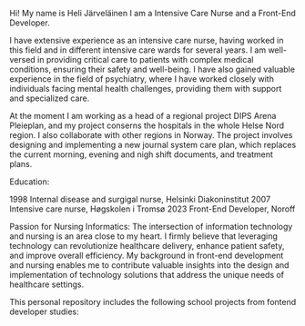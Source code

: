 
Hi!
My name is Heli Järveläinen
I am a Intensive Care Nurse and a Front-End Developer.

I have extensive experience as an intensive care nurse, having worked in this field and in different intensive care wards for several years. I am well-versed in providing critical care to patients with complex medical conditions, ensuring their safety and well-being. I have also gained valuable experience in the field of psychiatry, where I have worked closely with individuals facing mental health challenges, providing them with support and specialized care.

At the moment I am working as a head of a regional project DIPS Arena Pleieplan, and my project conserns the hospitals in the whole Helse Nord region.
I also collaborate with other regions in Norway.
The project involves designing and implementing a new journal system care plan, which replaces the current morning, evening and nigh shift documents, and treatment plans.

Education:

1998 Internal disease and surgigal nurse, Helsinki Diakoninstitut
2007 Intensive care nurse, Høgskolen i Tromsø
2023 Front-End Developer, Noroff


Passion for Nursing Informatics:
The intersection of information technology and nursing is an area close to my heart. I firmly believe that leveraging technology can revolutionize healthcare delivery, enhance patient safety, and improve overall efficiency. My background in front-end development and nursing enables me to contribute valuable insights into the design and implementation of technology solutions that address the unique needs of healthcare settings.


This personal repository includes the following school projects from fontend developer studies:

